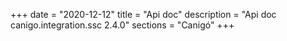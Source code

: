 +++
date        = "2020-12-12"
title       = "Api doc"
description = "Api doc canigo.integration.ssc 2.4.0"
sections    = "Canigó"
+++